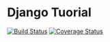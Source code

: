 # Django Tuorial

[![Build Status](https://app.travis-ci.com/rafik-the-student/swe1-app.svg?token=osxHsE3nb64TwQaWx4Bm&branch=main)](https://app.travis-ci.com/rafik-the-student/swe1-app)
[![Coverage Status](https://coveralls.io/repos/github/rafik-the-student/swe1-app/badge.svg?branch=main)](https://coveralls.io/github/rafik-the-student/swe1-app?branch=main)
